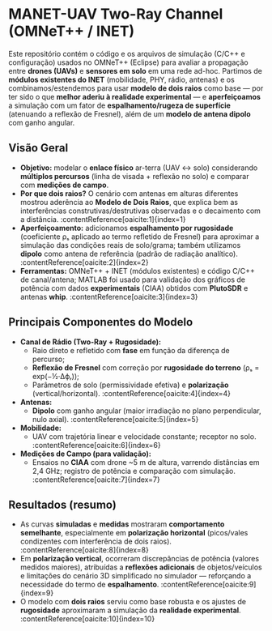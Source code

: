 # MANET-UAV Two-Ray Channel (OMNeT++ / INET)

Este repositório contém o código e os arquivos de simulação (C/C++ e configuração) usados no OMNeT++ (Eclipse) para avaliar a propagação entre **drones (UAVs)** e **sensores em solo** em uma rede ad-hoc. Partimos de **módulos existentes do INET** (mobilidade, PHY, rádio, antenas) e os combinamos/estendemos para usar **modelo de dois raios** como base — por ter sido o que **melhor aderiu à realidade experimental** — e **aperfeiçoamos** a simulação com um fator de **espalhamento/rugeza de superfície** (atenuando a reflexão de Fresnel), além de um **modelo de antena dipolo** com ganho angular.

## Visão Geral

- **Objetivo:** modelar o **enlace físico** ar-terra (UAV ↔ solo) considerando **múltiplos percursos** (linha de visada + reflexão no solo) e comparar com **medições de campo**.
- **Por que dois raios?** O cenário com antenas em alturas diferentes mostrou aderência ao **Modelo de Dois Raios**, que explica bem as interferências construtivas/destrutivas observadas e o decaimento com a distância. :contentReference[oaicite:1]{index=1}
- **Aperfeiçoamento:** adicionamos **espalhamento por rugosidade** (coeficiente ρₛ aplicado ao termo refletido de Fresnel) para aproximar a simulação das condições reais de solo/grama; também utilizamos **dipolo** como antena de referência (padrão de radiação analítico). :contentReference[oaicite:2]{index=2}
- **Ferramentas:** OMNeT++ + INET (módulos existentes) e código C/C++ de canal/antena; MATLAB foi usado para validação dos gráficos de potência com dados **experimentais** (CIAA) obtidos com **PlutoSDR** e antenas **whip**. :contentReference[oaicite:3]{index=3}

## Principais Componentes do Modelo

- **Canal de Rádio (Two-Ray + Rugosidade):**
  - Raio direto e refletido com **fase** em função da diferença de percurso;
  - **Reflexão de Fresnel** com correção por **rugosidade do terreno** (ρₛ = exp(−½·Δϕᵣ));
  - Parâmetros de solo (permissividade efetiva) e **polarização** (vertical/horizontal). :contentReference[oaicite:4]{index=4}
- **Antenas:**
  - **Dipolo** com ganho angular (maior irradiação no plano perpendicular, nulo axial). :contentReference[oaicite:5]{index=5}
- **Mobilidade:**
  - UAV com trajetória linear e velocidade constante; receptor no solo. :contentReference[oaicite:6]{index=6}
- **Medições de Campo (para validação):**
  - Ensaios no **CIAA** com drone ~5 m de altura, varrendo distâncias em 2,4 GHz; registro de potência e comparação com simulação. :contentReference[oaicite:7]{index=7}

## Resultados (resumo)

- As curvas **simuladas** e **medidas** mostraram **comportamento semelhante**, especialmente em **polarização horizontal** (picos/vales condizentes com interferência de dois raios). :contentReference[oaicite:8]{index=8}
- Em **polarização vertical**, ocorreram discrepâncias de potência (valores medidos maiores), atribuídas a **reflexões adicionais** de objetos/veículos e limitações do cenário 3D simplificado no simulador — reforçando a necessidade do termo de **espalhamento**. :contentReference[oaicite:9]{index=9}
- O modelo com **dois raios** serviu como base robusta e os ajustes de **rugosidade** aproximaram a simulação da **realidade experimental**. :contentReference[oaicite:10]{index=10}

